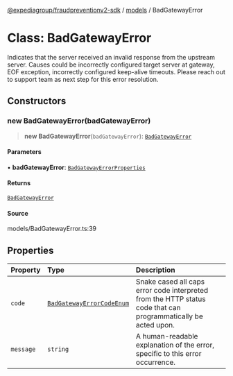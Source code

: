 [@expediagroup/fraudpreventionv2-sdk](../../index.md) / [models](../index.md) / BadGatewayError

# Class: BadGatewayError

Indicates that the server received an invalid response from the upstream server. Causes could be incorrectly configured target server at gateway, EOF exception, incorrectly configured keep-alive timeouts. Please reach out to support team as next step for this error resolution.

## Constructors

### new BadGatewayError(badGatewayError)

> **new BadGatewayError**(`badGatewayError`): [`BadGatewayError`](BadGatewayError.md)

#### Parameters

• **badGatewayError**: [`BadGatewayErrorProperties`](../interfaces/BadGatewayErrorProperties.md)

#### Returns

[`BadGatewayError`](BadGatewayError.md)

#### Source

models/BadGatewayError.ts:39

## Properties

| Property | Type | Description |
| :------ | :------ | :------ |
| `code` | [`BadGatewayErrorCodeEnum`](../type-aliases/BadGatewayErrorCodeEnum.md) | Snake cased all caps error code interpreted from the HTTP status code that can programmatically be acted upon. |
| `message` | `string` | A human-readable explanation of the error, specific to this error occurrence. |

